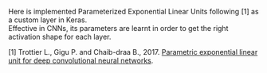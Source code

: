 Here is implemented Parameterized Exponential Linear Units following [1] as a custom layer in Keras. \
Effective in CNNs, its parameters are learnt in order to get the right activation shape for each layer. 

[1] Trottier L., Gigu P. and Chaib-draa B., 2017. [Parametric exponential linear unit for deep convolutional neural networks](https://arxiv.org/abs/1605.09332).
